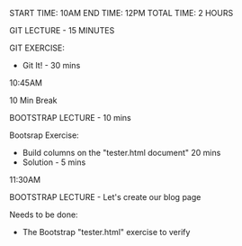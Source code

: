 START TIME: 10AM
END TIME: 12PM
TOTAL TIME: 2 HOURS

GIT LECTURE - 15 MINUTES

GIT EXERCISE: 
- Git It! - 30 mins

10:45AM

10 Min Break

BOOTSTRAP LECTURE - 10 mins

Bootsrap Exercise: 
- Build columns on the "tester.html document" 20 mins
- Solution - 5 mins

11:30AM

BOOTSTRAP LECTURE - Let's create our blog page

Needs to be done: 
- The Bootstrap "tester.html" exercise to verify